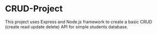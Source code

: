 # CRUD-Project
This project uses Express and Node.js framework to create a basic CRUD (create read update delete) API for simple students database.
